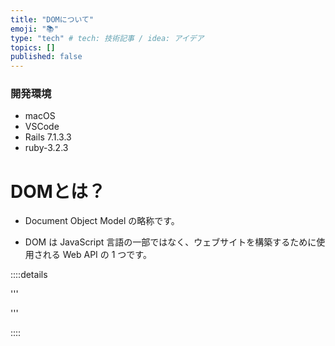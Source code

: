 ```yaml
---
title: "DOMについて"
emoji: "📚"
type: "tech" # tech: 技術記事 / idea: アイデア
topics: []
published: false
---
```

### 開発環境
- macOS
- VSCode
- Rails 7.1.3.3
- ruby-3.2.3


# DOMとは？
- Document Object Model の略称です。

- DOM は JavaScript 言語の一部ではなく、ウェブサイトを構築するために使用される Web API の 1 つです。

::::details 

'''


'''

::::